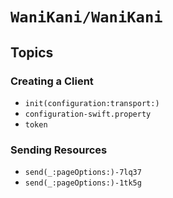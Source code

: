 # ``WaniKani/WaniKani``

## Topics

### Creating a Client

- ``init(configuration:transport:)``
- ``configuration-swift.property``
- ``token``

### Sending Resources

- ``send(_:pageOptions:)-7lq37``
- ``send(_:pageOptions:)-1tk5g``
